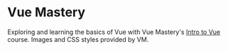 # Vue Mastery

Exploring and learning the basics of Vue with Vue Mastery's [Intro to Vue](https://www.vuemastery.com/courses/intro-to-vue-js/vue-instance/) course. Images and CSS styles provided by VM.
